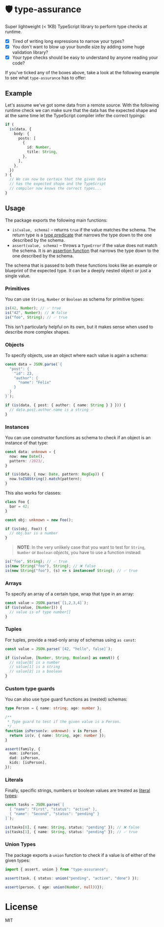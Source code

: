 # 🛡️ type-assurance

Super lightweight (< 1KB) TypeScript library to perform type checks at runtime.

- [x] Tired of writing long expressions to narrow your types?
- [x] You don't want to blow up your bundle size by adding some huge validation library?
- [x] Your type checks should be easy to understand by anyone reading your code?

If you've ticked any of the boxes above, take a look at the following example to see what `type-assurance` has to offer:

## Example

Let's assume we've got some data from a remote source. With the following runtime check we can make sure that the data has the expected shape and at the same time let the TypeScript compiler infer the correct typings:

```ts
if (
  is(data, {
    body: {
      posts: [
        {
          id: Number,
          title: String,
        },
      ],
    },
  })
) {
  // We can now be certain that the given data
  // has the expected shape and the TypeScript
  // compiler now knows the correct types...
}
```

## Usage

The package exports the following main functions:

- `is(value, schema)` – returns `true` if the value matches the schema. The return type is a [type predicate](https://www.typescriptlang.org/docs/handbook/2/narrowing.html#using-type-predicates) that narrows the type down to the one described by the schema.
- `assert(value, schema)` – throws a `TypeError` if the value does not match the schema. It is an [assertion function](https://www.typescriptlang.org/docs/handbook/2/narrowing.html#assertion-functions) that narrows the type down to the one described by the schema.

The schema that is passed to both these functions looks like an example or blueprint of the expected type. It can be a deeply nested object or just a single value.

### Primitives

You can use `String`, `Number` or `Boolean` as schema for primitive types:

```ts
is(42, Number); // ✅ true
is("42", Number); // ❌ false
is("foo", String); // ✅ true
```

This isn't particularly helpful on its own, but it makes sense when used to describe more complex shapes.

### Objects

To specify objects, use an object where each value is again a schema:

```ts
const data = JSON.parse(`{
  "post": {
    "id": 23,
    "author": {
      "name": "Felix"
    }
  }
}`);

if (is(data, { post: { author: { name: String } } })) {
  // data.post.author.name is a string ✅
}
```

### Instances

You can use constructor functions as schema to check if an object is an instance of that type:

```ts
const data: unknown = {
  now: new Date(),
  pattern: /2023/,
}

if (is(data, { now: Date, pattern: RegExp)) {
  now.toISOString().match(pattern);
}
```

This also works for classes:

```ts
class Foo {
  bar = 42;
}

const obj: unknown = new Foo();

if (is(obj, Foo)) {
  // obj.bar is a number
}
```

> **NOTE**: In the very unlikely case that you want to test for `String`, `Number` or `Boolean` _objects_, you have to use a function instead:

```ts
is("foo", String); // ✅ true
is(new String("foo"), String); // ❌ false
is(new String("foo"), (s) => s instanceof String); // ✅ true
```

### Arrays

To specify an array of a certain type, wrap that type in an array:

```ts
const value = JSON.parse(`[1,2,3,4]`);
if (is(value, [Number])) {
  // value is of type number[]
}
```

### Tuples

For tuples, provide a read-only array of schemas using `as const`:

```ts
const value = JSON.parse(`[42, "hello", false]`);

if (is(value, [Number, String, Boolean] as const)) {
  // value[0] is a number
  // value[1] is a string
  // value[2] is a boolean
}
```

### Custom type guards

You can also use type guard functions as (nested) schemas:

```ts
type Person = { name: string; age: number };

/**
 * Type guard to test if the given value is a Person.
 */
function isPerson(v: unknown): v is Person {
  return is(v, { name: String, age: number });
}

assert(family, {
  mom: isPerson,
  dad: isPerson,
  kids: [isPerson],
});
```

### Literals

Finally, specific strings, numbers or boolean values are treated as [literal types](https://www.typescriptlang.org/docs/handbook/2/everyday-types.html#literal-types):

```ts
const tasks = JSON.parse(`[
  { "name": "First", "status": "active" },
  { "name": "Second", "status": "pending" }
]`);

is(tasks[0], { name: String, status: "pending" }); // ❌ false
is(tasks[1], { name: String, status: "pending" }); // ✅ true
```

### Union Types

The package exports a `union` function to check if a value is of either of the given types:

```ts
import { assert, union } from "type-assurance";

assert(task, { status: union("pending", "active", "done") });

assert(person, { age: union(Number, null))});
```

# License

MIT
